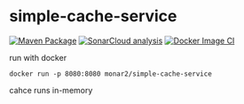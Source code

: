 # simple-cache-service
[![Maven Package](https://github.com/mhmtonrn/simple-cache-service/actions/workflows/maven-publish.yml/badge.svg?branch=master)](https://github.com/mhmtonrn/simple-cache-service/actions/workflows/maven-publish.yml)
[![SonarCloud analysis](https://github.com/mhmtonrn/simple-cache-service/actions/workflows/sonarcloud.yml/badge.svg)](https://github.com/mhmtonrn/simple-cache-service/actions/workflows/sonarcloud.yml)
[![Docker Image CI](https://github.com/mhmtonrn/simple-cache-service/actions/workflows/docker-image.yml/badge.svg)](https://github.com/mhmtonrn/simple-cache-service/actions/workflows/docker-image.yml)


run with docker

```
docker run -p 8080:8080 monar2/simple-cache-service 
```

cahce runs in-memory
